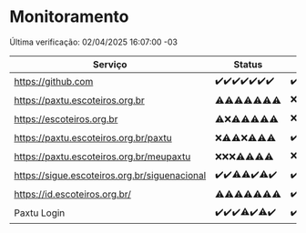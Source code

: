 # Monitoramento

Última verificação: 02/04/2025 16:07:00 -03

|Serviço|Status|Últimas 24h|
|---|---|---|
|https://github.com|<span title="2025-03-26: OK=23">✔️</span><span title="2025-03-27: OK=23">✔️</span><span title="2025-03-28: OK=23">✔️</span><span title="2025-03-29: OK=23">✔️</span><span title="2025-03-30: OK=23">✔️</span><span title="2025-03-31: OK=23">✔️</span><span title="2025-04-01: OK=18">✔️</span>|<span title="01/04/2025 16:07:00 -03 : 200">✔️</span><span title="01/04/2025 17:10:00 -03 : 200">✔️</span><span title="01/04/2025 18:08:00 -03 : 200">✔️</span><span title="01/04/2025 19:08:00 -03 : 200">✔️</span><span title="01/04/2025 20:08:00 -03 : 200">✔️</span><span title="01/04/2025 21:44:00 -03 : 200">✔️</span><span title="01/04/2025 23:20:00 -03 : 200">✔️</span><span title="02/04/2025 00:26:00 -03 : 200">✔️</span><span title="02/04/2025 01:11:00 -03 : 200">✔️</span><span title="02/04/2025 02:09:00 -03 : 200">✔️</span><span title="02/04/2025 03:13:00 -03 : 200">✔️</span><span title="02/04/2025 04:09:00 -03 : 200">✔️</span><span title="02/04/2025 05:12:00 -03 : 200">✔️</span><span title="02/04/2025 06:09:00 -03 : 200">✔️</span><span title="02/04/2025 07:09:00 -03 : 200">✔️</span><span title="02/04/2025 08:07:00 -03 : 200">✔️</span><span title="02/04/2025 09:16:00 -03 : 200">✔️</span><span title="02/04/2025 10:20:00 -03 : 200">✔️</span><span title="02/04/2025 11:08:00 -03 : 200">✔️</span><span title="02/04/2025 12:09:00 -03 : 200">✔️</span><span title="02/04/2025 13:11:00 -03 : 200">✔️</span><span title="02/04/2025 14:07:00 -03 : 200">✔️</span><span title="02/04/2025 15:12:00 -03 : 200">✔️</span><span title="02/04/2025 16:07:00 -03 : 200">✔️</span>|
|https://paxtu.escoteiros.org.br|<span title="2025-03-26: OK=2, Falhas=21">⚠️</span><span title="2025-03-27: OK=8, Falhas=15">⚠️</span><span title="2025-03-28: OK=2, Falhas=21">⚠️</span><span title="2025-03-29: OK=3, Falhas=20">⚠️</span><span title="2025-03-30: OK=5, Falhas=18">⚠️</span><span title="2025-03-31: OK=4, Falhas=19">⚠️</span><span title="2025-04-01: OK=1, Falhas=17">⚠️</span>|<span title="01/04/2025 16:07:00 -03 : 403">❌</span><span title="01/04/2025 17:10:00 -03 : 0">❌</span><span title="01/04/2025 18:08:00 -03 : 200">✔️</span><span title="01/04/2025 19:08:00 -03 : 200">✔️</span><span title="01/04/2025 20:08:00 -03 : 403">❌</span><span title="01/04/2025 21:44:00 -03 : 200">✔️</span><span title="01/04/2025 23:20:00 -03 : 403">❌</span><span title="02/04/2025 00:26:00 -03 : 200">✔️</span><span title="02/04/2025 01:11:00 -03 : 403">❌</span><span title="02/04/2025 02:09:00 -03 : 200">✔️</span><span title="02/04/2025 03:13:00 -03 : 403">❌</span><span title="02/04/2025 04:09:00 -03 : 403">❌</span><span title="02/04/2025 05:12:00 -03 : 403">❌</span><span title="02/04/2025 06:09:00 -03 : 403">❌</span><span title="02/04/2025 07:09:00 -03 : 403">❌</span><span title="02/04/2025 08:07:00 -03 : 403">❌</span><span title="02/04/2025 09:16:00 -03 : 0">❌</span><span title="02/04/2025 10:20:00 -03 : 403">❌</span><span title="02/04/2025 11:08:00 -03 : 200">✔️</span><span title="02/04/2025 12:09:00 -03 : 200">✔️</span><span title="02/04/2025 13:11:00 -03 : 200">✔️</span><span title="02/04/2025 14:07:00 -03 : 200">✔️</span><span title="02/04/2025 15:12:00 -03 : 200">✔️</span><span title="02/04/2025 16:07:00 -03 : 200">✔️</span>|
|https://escoteiros.org.br|<span title="2025-03-26: OK=1, Falhas=22">⚠️</span><span title="2025-03-27: Falhas=23">❌</span><span title="2025-03-28: OK=1, Falhas=22">⚠️</span><span title="2025-03-29: OK=1, Falhas=22">⚠️</span><span title="2025-03-30: OK=1, Falhas=22">⚠️</span><span title="2025-03-31: OK=5, Falhas=18">⚠️</span><span title="2025-04-01: OK=2, Falhas=16">⚠️</span>|<span title="01/04/2025 16:07:00 -03 : 403">❌</span><span title="01/04/2025 17:10:00 -03 : 403">❌</span><span title="01/04/2025 18:08:00 -03 : 403">❌</span><span title="01/04/2025 19:08:00 -03 : 403">❌</span><span title="01/04/2025 20:08:00 -03 : 403">❌</span><span title="01/04/2025 21:44:00 -03 : 403">❌</span><span title="01/04/2025 23:20:00 -03 : 200">✔️</span><span title="02/04/2025 00:26:00 -03 : 403">❌</span><span title="02/04/2025 01:11:00 -03 : 200">✔️</span><span title="02/04/2025 02:09:00 -03 : 200">✔️</span><span title="02/04/2025 03:13:00 -03 : 403">❌</span><span title="02/04/2025 04:09:00 -03 : 403">❌</span><span title="02/04/2025 05:12:00 -03 : 403">❌</span><span title="02/04/2025 06:09:00 -03 : 403">❌</span><span title="02/04/2025 07:09:00 -03 : 403">❌</span><span title="02/04/2025 08:07:00 -03 : 200">✔️</span><span title="02/04/2025 09:17:00 -03 : 200">✔️</span><span title="02/04/2025 10:20:00 -03 : 403">❌</span><span title="02/04/2025 11:08:00 -03 : 200">✔️</span><span title="02/04/2025 12:09:00 -03 : 403">❌</span><span title="02/04/2025 13:11:00 -03 : 403">❌</span><span title="02/04/2025 14:07:00 -03 : 403">❌</span><span title="02/04/2025 15:12:00 -03 : 403">❌</span><span title="02/04/2025 16:07:00 -03 : 200">✔️</span>|
|https://paxtu.escoteiros.org.br/paxtu|<span title="2025-03-26: Falhas=23">❌</span><span title="2025-03-27: OK=2, Falhas=21">⚠️</span><span title="2025-03-28: OK=2, Falhas=21">⚠️</span><span title="2025-03-29: Falhas=23">❌</span><span title="2025-03-30: OK=1, Falhas=22">⚠️</span><span title="2025-03-31: OK=3, Falhas=20">⚠️</span><span title="2025-04-01: OK=6, Falhas=12">⚠️</span>|<span title="01/04/2025 16:07:00 -03 : 200">✔️</span><span title="01/04/2025 17:10:00 -03 : 200">✔️</span><span title="01/04/2025 18:08:00 -03 : 200">✔️</span><span title="01/04/2025 19:08:00 -03 : 403">❌</span><span title="01/04/2025 20:08:00 -03 : 403">❌</span><span title="01/04/2025 21:44:00 -03 : 403">❌</span><span title="01/04/2025 23:20:00 -03 : 403">❌</span><span title="02/04/2025 00:26:00 -03 : 403">❌</span><span title="02/04/2025 01:11:00 -03 : 403">❌</span><span title="02/04/2025 02:09:00 -03 : 403">❌</span><span title="02/04/2025 03:13:00 -03 : 403">❌</span><span title="02/04/2025 04:09:00 -03 : 200">✔️</span><span title="02/04/2025 05:12:00 -03 : 403">❌</span><span title="02/04/2025 06:09:00 -03 : 403">❌</span><span title="02/04/2025 07:09:00 -03 : 200">✔️</span><span title="02/04/2025 08:07:00 -03 : 403">❌</span><span title="02/04/2025 09:17:00 -03 : 0">❌</span><span title="02/04/2025 10:20:00 -03 : 403">❌</span><span title="02/04/2025 11:08:00 -03 : 403">❌</span><span title="02/04/2025 12:09:00 -03 : 403">❌</span><span title="02/04/2025 13:11:00 -03 : 403">❌</span><span title="02/04/2025 14:07:00 -03 : 403">❌</span><span title="02/04/2025 15:12:00 -03 : 403">❌</span><span title="02/04/2025 16:07:00 -03 : 403">❌</span>|
|https://paxtu.escoteiros.org.br/meupaxtu|<span title="2025-03-26: Falhas=23">❌</span><span title="2025-03-27: Falhas=23">❌</span><span title="2025-03-28: Falhas=23">❌</span><span title="2025-03-29: OK=1, Falhas=22">⚠️</span><span title="2025-03-30: OK=1, Falhas=22">⚠️</span><span title="2025-03-31: OK=2, Falhas=21">⚠️</span><span title="2025-04-01: OK=3, Falhas=15">⚠️</span>|<span title="01/04/2025 16:07:00 -03 : 403">❌</span><span title="01/04/2025 17:10:00 -03 : 403">❌</span><span title="01/04/2025 18:08:00 -03 : 403">❌</span><span title="01/04/2025 19:08:00 -03 : 403">❌</span><span title="01/04/2025 20:08:00 -03 : 200">✔️</span><span title="01/04/2025 21:44:00 -03 : 403">❌</span><span title="01/04/2025 23:20:00 -03 : 200">✔️</span><span title="02/04/2025 00:26:00 -03 : 403">❌</span><span title="02/04/2025 01:11:00 -03 : 403">❌</span><span title="02/04/2025 02:09:00 -03 : 403">❌</span><span title="02/04/2025 03:13:00 -03 : 200">✔️</span><span title="02/04/2025 04:09:00 -03 : 403">❌</span><span title="02/04/2025 05:12:00 -03 : 403">❌</span><span title="02/04/2025 06:09:00 -03 : 403">❌</span><span title="02/04/2025 07:09:00 -03 : 403">❌</span><span title="02/04/2025 08:07:00 -03 : 200">✔️</span><span title="02/04/2025 09:17:00 -03 : 403">❌</span><span title="02/04/2025 10:20:00 -03 : 403">❌</span><span title="02/04/2025 11:08:00 -03 : 403">❌</span><span title="02/04/2025 12:09:00 -03 : 200">✔️</span><span title="02/04/2025 13:11:00 -03 : 200">✔️</span><span title="02/04/2025 14:07:00 -03 : 403">❌</span><span title="02/04/2025 15:12:00 -03 : 403">❌</span><span title="02/04/2025 16:07:00 -03 : 403">❌</span>|
|https://sigue.escoteiros.org.br/siguenacional|<span title="2025-03-26: OK=23">✔️</span><span title="2025-03-27: OK=23">✔️</span><span title="2025-03-28: OK=22, Falhas=1">⚠️</span><span title="2025-03-29: OK=22, Falhas=1">⚠️</span><span title="2025-03-30: OK=23">✔️</span><span title="2025-03-31: OK=22, Falhas=1">⚠️</span><span title="2025-04-01: OK=18">✔️</span>|<span title="01/04/2025 16:07:00 -03 : 200">✔️</span><span title="01/04/2025 17:10:00 -03 : 200">✔️</span><span title="01/04/2025 18:08:00 -03 : 200">✔️</span><span title="01/04/2025 19:08:00 -03 : 200">✔️</span><span title="01/04/2025 20:08:00 -03 : 200">✔️</span><span title="01/04/2025 21:44:00 -03 : 200">✔️</span><span title="01/04/2025 23:20:00 -03 : 200">✔️</span><span title="02/04/2025 00:26:00 -03 : 200">✔️</span><span title="02/04/2025 01:11:00 -03 : 200">✔️</span><span title="02/04/2025 02:09:00 -03 : 200">✔️</span><span title="02/04/2025 03:13:00 -03 : 200">✔️</span><span title="02/04/2025 04:09:00 -03 : 200">✔️</span><span title="02/04/2025 05:12:00 -03 : 200">✔️</span><span title="02/04/2025 06:09:00 -03 : 200">✔️</span><span title="02/04/2025 07:09:00 -03 : 200">✔️</span><span title="02/04/2025 08:07:00 -03 : 200">✔️</span><span title="02/04/2025 09:17:00 -03 : 0">❌</span><span title="02/04/2025 10:20:00 -03 : 200">✔️</span><span title="02/04/2025 11:08:00 -03 : 200">✔️</span><span title="02/04/2025 12:09:00 -03 : 200">✔️</span><span title="02/04/2025 13:11:00 -03 : 200">✔️</span><span title="02/04/2025 14:07:00 -03 : 200">✔️</span><span title="02/04/2025 15:12:00 -03 : 200">✔️</span><span title="02/04/2025 16:07:00 -03 : 200">✔️</span>|
|https://id.escoteiros.org.br/|<span title="2025-03-26: OK=2, Falhas=21">⚠️</span><span title="2025-03-27: OK=7, Falhas=16">⚠️</span><span title="2025-03-28: OK=6, Falhas=17">⚠️</span><span title="2025-03-29: OK=4, Falhas=19">⚠️</span><span title="2025-03-30: OK=4, Falhas=19">⚠️</span><span title="2025-03-31: OK=5, Falhas=18">⚠️</span><span title="2025-04-01: OK=6, Falhas=12">⚠️</span>|<span title="01/04/2025 16:07:00 -03 : 200">✔️</span><span title="01/04/2025 17:10:00 -03 : 200">✔️</span><span title="01/04/2025 18:08:00 -03 : 403">❌</span><span title="01/04/2025 19:08:00 -03 : 200">✔️</span><span title="01/04/2025 20:08:00 -03 : 403">❌</span><span title="01/04/2025 21:44:00 -03 : 403">❌</span><span title="01/04/2025 23:20:00 -03 : 403">❌</span><span title="02/04/2025 00:26:00 -03 : 403">❌</span><span title="02/04/2025 01:11:00 -03 : 403">❌</span><span title="02/04/2025 02:09:00 -03 : 200">✔️</span><span title="02/04/2025 03:13:00 -03 : 200">✔️</span><span title="02/04/2025 04:09:00 -03 : 403">❌</span><span title="02/04/2025 05:12:00 -03 : 403">❌</span><span title="02/04/2025 06:09:00 -03 : 403">❌</span><span title="02/04/2025 07:09:00 -03 : 200">✔️</span><span title="02/04/2025 08:07:00 -03 : 200">✔️</span><span title="02/04/2025 09:17:00 -03 : 200">✔️</span><span title="02/04/2025 10:20:00 -03 : 200">✔️</span><span title="02/04/2025 11:08:00 -03 : 403">❌</span><span title="02/04/2025 12:09:00 -03 : 200">✔️</span><span title="02/04/2025 13:11:00 -03 : 403">❌</span><span title="02/04/2025 14:07:00 -03 : 403">❌</span><span title="02/04/2025 15:12:00 -03 : 200">✔️</span><span title="02/04/2025 16:07:00 -03 : 200">✔️</span>|
|Paxtu Login|<span title="2025-03-26: OK=23">✔️</span><span title="2025-03-27: OK=23">✔️</span><span title="2025-03-28: OK=23">✔️</span><span title="2025-03-29: OK=22, Falhas=1">⚠️</span><span title="2025-03-30: OK=23">✔️</span><span title="2025-03-31: OK=22, Falhas=1">⚠️</span><span title="2025-04-01: OK=18">✔️</span>|<span title="01/04/2025 16:07:00 -03 : 200">✔️</span><span title="01/04/2025 17:10:00 -03 : 200">✔️</span><span title="01/04/2025 18:08:00 -03 : 200">✔️</span><span title="01/04/2025 19:08:00 -03 : 200">✔️</span><span title="01/04/2025 20:08:00 -03 : 200">✔️</span><span title="01/04/2025 21:44:00 -03 : 200">✔️</span><span title="01/04/2025 23:20:00 -03 : 200">✔️</span><span title="02/04/2025 00:26:00 -03 : 200">✔️</span><span title="02/04/2025 01:11:00 -03 : 200">✔️</span><span title="02/04/2025 02:09:00 -03 : 200">✔️</span><span title="02/04/2025 03:13:00 -03 : 200">✔️</span><span title="02/04/2025 04:09:00 -03 : 200">✔️</span><span title="02/04/2025 05:12:00 -03 : 200">✔️</span><span title="02/04/2025 06:09:00 -03 : 200">✔️</span><span title="02/04/2025 07:09:00 -03 : 200">✔️</span><span title="02/04/2025 08:07:00 -03 : 200">✔️</span><span title="02/04/2025 09:17:00 -03 : 504">❌</span><span title="02/04/2025 10:20:00 -03 : 200">✔️</span><span title="02/04/2025 11:08:00 -03 : 200">✔️</span><span title="02/04/2025 12:09:00 -03 : 200">✔️</span><span title="02/04/2025 13:11:00 -03 : 200">✔️</span><span title="02/04/2025 14:07:00 -03 : 200">✔️</span><span title="02/04/2025 15:12:00 -03 : 200">✔️</span><span title="02/04/2025 16:07:00 -03 : 200">✔️</span>|
